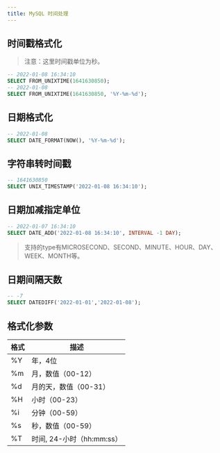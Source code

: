 ```yaml
---
title: MySQL 时间处理
---
```


## 时间戳格式化

> 注意：这里时间戳单位为秒。

```sql
-- 2022-01-08 16:34:10
SELECT FROM_UNIXTIME(1641630850);
-- 2022-01-08
SELECT FROM_UNIXTIME(1641630850, '%Y-%m-%d');
```

## 日期格式化

```sql
-- 2022-01-08
SELECT DATE_FORMAT(NOW(), '%Y-%m-%d');
```

## 字符串转时间戳

```sql
-- 1641630850
SELECT UNIX_TIMESTAMP('2022-01-08 16:34:10');
```

## 日期加减指定单位

```sql
-- 2022-01-07 16:34:10
SELECT DATE_ADD('2022-01-08 16:34:10', INTERVAL -1 DAY);
```

> 支持的type有MICROSECOND、SECOND、MINUTE、HOUR、DAY、WEEK、MONTH等。

## 日期间隔天数

```sql
-- -7
SELECT DATEDIFF('2022-01-01','2022-01-08');
```

## 格式化参数

| 格式 | 描述 |
| --- | --- |
| %Y | 年，4位 |
| %m | 月，数值（00-12） |
| %d | 月的天，数值（00-31） |
| %H | 小时（00-23） |
| %i | 分钟（00-59） |
| %s | 秒，数值（00-59） |
| %T | 时间, 24-小时（hh:mm:ss） |
